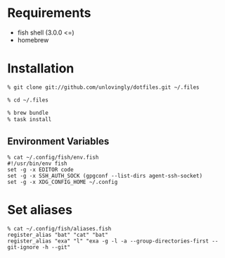 # Requirements

- fish shell (3.0.0 <=)
- homebrew

# Installation

```sh
% git clone git://github.com/unlovingly/dotfiles.git ~/.files
```

```sh
% cd ~/.files
```

```sh
% brew bundle
% task install
```

## Environment Variables

```fish
% cat ~/.config/fish/env.fish
#!/usr/bin/env fish
set -g -x EDITOR code
set -g -x SSH_AUTH_SOCK (gpgconf --list-dirs agent-ssh-socket)
set -g -x XDG_CONFIG_HOME ~/.config
```

# Set aliases

```fish
% cat ~/.config/fish/aliases.fish
register_alias "bat" "cat" "bat"
register_alias "exa" "l" "exa -g -l -a --group-directories-first --git-ignore -h --git"
```
